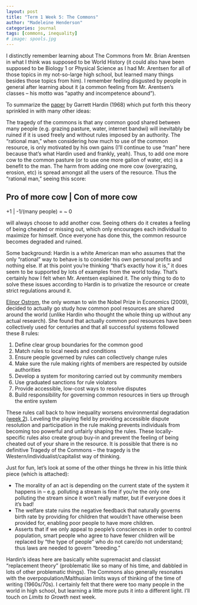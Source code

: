 ```yaml
---
layout: post
title: "Term 1 Week 5: The Commons"
author: "Madeleine Henderson"
categories: journal
tags: [commons, inequality]
# image: spools.jpg
---
```


I distinctly remember learning about The Commons from Mr. Brian Arentsen in what I think was supposed to be World History (it could also have been supposed to be Biology 1 or Physical Science as I had Mr. Arentsen for all of those topics in my not-so-large high school, but learned many things besides those topics from him). I remember feeling disgusted by people in general after learning about it (a common feeling from Mr. Arentsen’s classes – his motto was “apathy and incompetence abound”). 

To summarize the [paper](https://www.science.org/doi/full/10.1126/science.162.3859.1243?casa_token=wShT8flmE0sAAAAA:daDlrIByEKm8P488ACoIEdCB6zW9bX-Y-8PTH5feS0QpvEuURXaLXiL1LYtp_psDQvGilOPS6ztzOg) by Garrett Hardin (1968) which put forth this theory sprinkled in with many other ideas: 

The tragedy of the commons is that any common good shared between many people (e.g. grazing pasture, water, internet bandwi) will inevitably be ruined if it is used freely and without rules imposed by an authority. The “rational man,” when considering how much to use of the common resource, is only motivated by his own gains (I’ll continue to use “man” here because that’s what Hardin used and frankly, yeah). Thus, to add one more cow to the common pasture (or to use one more gallon of water, etc) is a benefit to the man. The harm from adding one more cow (overgrazing, erosion, etc) is spread amongst all the users of the resource. Thus the “rational man,” seeing this score: 

Pro of more cow   |   Con of more cow 
---------------------------------------------
+1                |   -1/(many people) = ~ 0 
              
will always choose to add another cow. Seeing others do it creates a feeling of being cheated or missing out, which only encourages each individual to maximize for himself. Once everyone has done this, the common resource becomes degraded and ruined. 

Some background: Hardin is a white American man who assumes that the only “rational” way to behave is to consider his own personal profits and nothing else. If at this point you’re thinking “that’s exactly how it is,” it does seem to be supported by lots of examples from the world today. That’s certainly how I felt when Mr. Arentsen explained it. The only thing to do to solve these issues according to Hardin is to privatize the resource or create strict regulations around it. 

[Elinor Ostrom](https://evonomics.com/woman-nobel-prize-economics-elinor-ostrom-planet/), the only woman to win the Nobel Prize in Economics (2009), decided to actually go study how common pool resources are shared around the world (unlike Hardin who thought the whole thing up without any actual research). She found that actually common pool resources have been collectively used for centuries and that all successful systems followed these 8 rules: 
1.	Define clear group boundaries for the common good
2.	Match rules to local needs and conditions
3.	Ensure people governed by rules can collectively change rules
4.	Make sure the rule making rights of members are respected by outside authorities
5.	Develop a system for monitoring carried out by community members
6.	Use graduated sanctions for rule violators
7.	Provide accessible, low-cost ways to resolve disputes
8.	Build responsibility for governing common resources in tiers up through the entire system

These rules call back to how inequality worsens environmental degradation ([week 2](https://ml-henderson.github.io/term1_week1_2)). Leveling the playing field by providing accessible dispute resolution and participation in the rule making prevents individuals from becoming too powerful and unfairly shaping the rules. These locally-specific rules also create group buy-in and prevent the feeling of being cheated out of your share in the resource. It is possible that there is no definitive Tragedy of the Commons – the tragedy is the Western/individualist/capitalist way of thinking.

Just for fun, let’s look at some of the other things he threw in his little think piece (which is attached):
* The morality of an act is depending on the current state of the system it happens in – e.g. polluting a stream is fine if you’re the only one polluting the stream since it won’t really matter, but if everyone does it it’s bad! 
* The welfare state ruins the negative feedback that naturally governs birth rate by providing for children that wouldn’t have otherwise been provided for, enabling poor people to have more children. 
* Asserts that if we only appeal to people’s consciences in order to control population, smart people who agree to have fewer children will be replaced by “the type of people” who do not care/do not understand; thus laws are needed to govern “breeding.”

Hardin’s ideas here are basically white supremacist and classist “replacement theory” (problematic like so many of his time, and dabbled in lots of other problematic things). The Commons also generally resonates with the overpopulation/Malthusian limits ways of thinking of the time of writing (1960s/70s). I certainly felt that there were too many people in the world in high school, but learning a little more puts it into a different light. I’ll touch on _Limits to Growth_ next week.